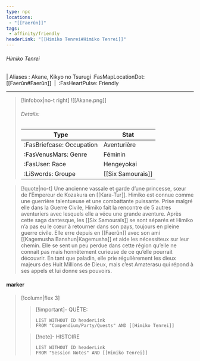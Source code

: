 ```yaml
---
type: npc
locations:
 - "[[Faerûn]]"
tags:
 - affinity/friendly
headerLink: "[[Himiko Tenrei#Himiko Tenrei]]"
---
```

###### Himiko Tenrei
| Aliases : Akane, Kikyo no Tsurugi
<span class="sub2">:FasMapLocationDot: [[Faerûn#Faerûn]]&nbsp;&nbsp;|&nbsp;&nbsp;:FasHeartPulse: Friendly </span>
___

> [!infobox|no-t right]
> ![[Akane.png]]
> ###### Details:
> | Type | Stat |
> | ---- | ---- |
> | :FasBriefcase: Occupation |  Aventurière |
> | :FasVenusMars: Genre | Féminin |
> | :FasUser: Race | Hengeyokai |
> |  :LiSwords: Groupe |  [[Six Samouraïs]] |
<span class="clearfix"></span>

> [!quote|no-t]
>Une ancienne vassale et garde d’une princesse, sœur de l’Empereur de Kozakura en [[Kara-Tur]]. Himiko est connue comme une guerrière talentueuse et une combattante puissante. Prise malgré elle dans la Guerre Civile, Himiko fait la rencontre de 5 autres aventuriers avec lesquels elle a vécu une grande aventure. Après cette saga dantesque, les [[Six Samouraïs]] se sont séparés et Himiko n’a pas eu le cœur à retourner dans son pays, toujours en pleine guerre civile. Elle erre depuis en [[Faerûn]] avec son ami [[Kagemusha Banshun|Kagemusha]] et aide les nécessiteux sur leur chemin. Elle se sent un peu perdue dans cette région qu’elle ne connait pas mais honnêtement curieuse de ce qu’elle pourrait découvrir. En tant que paladin, elle prie régulièrement les dieux majeurs des Huit Millions de Dieux, mais c’est Amaterasu qui répond à ses appels et lui donne ses pouvoirs.

#### marker
> [!column|flex 3]
>> [!important]- QUÊTE:
>>```dataview
>>LIST WITHOUT ID headerLink
>>FROM "Compendium/Party/Quests" AND [[Himiko Tenrei]]
>
>>[!note]- HISTOIRE
>>```dataview
>>LIST WITHOUT ID headerLink
>>FROM "Session Notes" AND [[Himiko Tenrei]]
